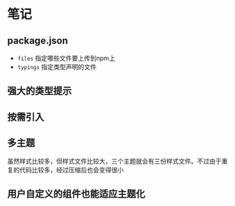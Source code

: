 # 笔记
## package.json
- `files` 指定哪些文件要上传到npm上
- `typings` 指定类型声明的文件
## 强大的类型提示
## 按需引入
## 多主题
虽然样式比较多，但样式文件比较大，三个主题就会有三份样式文件。不过由于重复的代码比较多，经过压缩后也会变得很小
## 用户自定义的组件也能适应主题化
